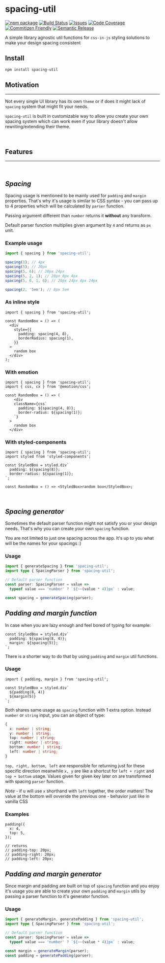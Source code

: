 # spacing-util

[![npm package][npm-img]][npm-url]
[![Build Status][build-img]][build-url]
[![Issues][issues-img]][issues-url]
[![Code Coverage][codecov-img]][codecov-url]
[![Commitizen Friendly][commitizen-img]][commitizen-url]
[![Semantic Release][semantic-release-img]][semantic-release-url]

A simple library agnostic util functions for `css-in-js` styling solutions to make your design spacing consistent

## Install

```bash
npm install spacing-util
```

## Motivation

---

Not every single UI library has its own `theme` or if does it might lack of `spacing` system that might fit your needs.

`spacing-util` is built in customizable way to allow you create your own spacing system which can work even if your library doesn't allow rewriting/extending their theme.

&nbsp;

## Features

---

&nbsp;

## _Spacing_

Spacing usage is mentioned to be mainly used for `padding` and `margin` properties. That's why it's usage is similar to CSS syntax - you can pass up to 4 properties which will be calculated by `parser` function.

Passing argument different than `number` returns it **without** any transform.

Default parser function multiplies given argument by `4` and returns as `px` unit.

### Example usage

```ts
import { spacing } from 'spacing-util';

spacing(1); // 4px
spacing(5); // 20px
spacing(5, 6); // 20px 24px
spacing(5, 2, 1); // 20px 8px 4px
spacing(5, 6, 1, 6); // 20px 24px 4px 24px

spacing(2, '5em'); // 8px 5em
```

### As inline style

```tsx
import { spacing } from 'spacing-util';

const RandomBox = () => (
  <div
    style={{
      padding: spacing(4, 8),
      borderRadius: spacing(1),
    }}
  >
    random box
  </div>
);
```

### With emotion

```tsx
import { spacing } from 'spacing-util';
import { css, cx } from '@emotion/css';

const RandomBox = () => (
    <div
    className={css`
      padding: ${spacing(4, 8)};
      border-radius: ${spacing(1)};
    `}
  >
    random box
  </div>
```

### With styled-components

```tsx
import { spacing } from 'spacing-util';
import styled from 'styled-components';

const StyledBox = styled.div`
  padding: ${spacing(8)};
  border-radius: ${spacing(1)};
`;

const RandomBox = () => <StyledBox>random box</StyledBox>;
```

&nbsp;

## _Spacing generator_

Sometimes the default parser function might not satisfy you or your design needs. That's why you can create your own `spacing` function.

You are not limited to just one spacing across the app. It's up to you what will be the names for your spacings :)

### Usage

```ts
import { generateSpacing } from 'spacing-util';
import type { SpacingParser } from 'spacing-util';

// Default parser function
const parser: SpacingParser = value =>
  typeof value === 'number' ? `${~~(value * 4)}px` : value;

const spacing = generateSpacing(parser);
```

## _Padding and margin function_

In case when you are lazy enough and feel bored of typing for example:

```tsx
const StyledBox = styled.div`
  padding: ${spacing(8, 4)};
  margin: ${spacing(5)};
`;
```

There is a shorter way to do that by using `padding` and `margin` util functions.

### Usage

```tsx
import { padding, margin } from 'spacing-util';

const StyledBox = styled.div`
  ${padding(8, 4)}
  ${margin(5)}
`;
```

Both shares same usage as `spacing` function with 1 extra option. Instead `number` or `string` input, you can an object of type:

```ts
{
  x: number | string;
  y: number | string;
  top: number | string;
  right: number | string;
  bottom: number | string;
  left: number | string;
}
```

`top, right, bottom, left` are responsible for returning just for these specific direction meanwhile `x, y` are like a shortcut for `left + right` and `top + bottom` usage. Values given for given key later on are transformed with spacing `parser` function.

_Note_ - if u will use `x` shorthand with `left` together, the order matters! The value at the bottom will ovveride the previous one - behavior just like in vanilla CSS

### Examples

```tsx
padding({
  x: 4,
  top: 5,
});

// returns
// padding-top: 20px;
// padding-right: 20px;
// padding-left: 20px;
```

## _Padding and margin generator_

Since margin and padding are built on top of `spacing` function and you enjoy it's usage you are able to create your own `padding` and `margin` utils by passing a parser function to it's generator function.

### Usage

```ts
import { generateMargin, generatePadding } from 'spacing-util';
import type { SpacingParser } from 'spacing-util';

// Default parser function
const parser: SpacingParser = value =>
  typeof value === 'number' ? `${~~(value * 4)}px` : value;

const margin = generateMargin(parser);
const padding = generatePadding(parser);
```

[build-img]: https://github.com/EmilMalanczak/spacing-util/actions/workflows/release.yml/badge.svg
[build-url]: https://github.com/EmilMalanczak/spacing-util/actions/workflows/release.yml
[npm-img]: https://img.shields.io/npm/v/spacing-util
[npm-url]: https://www.npmjs.com/package/spacing-util
[issues-img]: https://img.shields.io/github/issues/EmilMalanczak/spacing-util
[issues-url]: https://github.com/EmilMalanczak/spacing-util/issues
[codecov-img]: https://codecov.io/gh/EmilMalanczak/spacing-util/branch/main/graph/badge.svg
[codecov-url]: https://codecov.io/gh/EmilMalanczak/spacing-util
[semantic-release-img]: https://img.shields.io/badge/%20%20%F0%9F%93%A6%F0%9F%9A%80-semantic--release-e10079.svg
[semantic-release-url]: https://github.com/semantic-release/semantic-release
[commitizen-img]: https://img.shields.io/badge/commitizen-friendly-brightgreen.svg
[commitizen-url]: http://commitizen.github.io/cz-cli/
